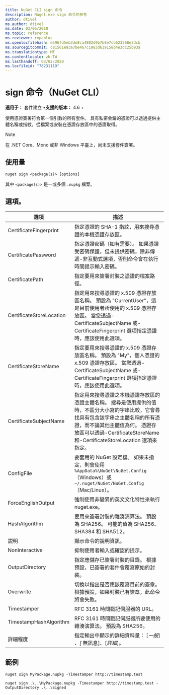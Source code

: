 ```yaml
---
title: NuGet CLI sign 命令
description: Nuget.exe sign 命令的參考
author: dtivel
ms.author: dtivel
ms.date: 03/06/2018
ms.topic: reference
ms.reviewer: rmpablos
ms.openlocfilehash: e596fd5eb3de8ca4802d9b7b8e7cb623568e3dcb
ms.sourcegitcommit: c81561e93a7be467c1983d639158d4e3dc25b93a
ms.translationtype: MT
ms.contentlocale: zh-TW
ms.lasthandoff: 03/02/2020
ms.locfileid: "78231119"
---
```

# <a name="sign-command-nuget-cli"></a>sign 命令（NuGet CLI）

**適用于：** 套件建立 &bullet;**支援的版本：** 4.6 +

使用憑證簽署符合第一個引數的所有套件。 具有私密金鑰的憑證可以透過提供主體名稱或指紋，從檔案或安裝在憑證存放區中的憑證取得。

> [!Note]
> 在 .NET Core、Mono 或非 Windows 平臺上，尚未支援套件簽署。

## <a name="usage"></a>使用量

```cli
nuget sign <package(s)> [options]
```

其中 `<package(s)>` 是一或多個 `.nupkg` 檔案。

## <a name="options"></a>選項。

| 選項 | 描述 |
| --- | --- |
| CertificateFingerprint | 指定憑證的 SHA-1 指紋，用來搜尋憑證的本機憑證存放區。 |
| CertificatePassword | 指定憑證密碼（如有需要）。 如果憑證受密碼保護，但未提供密碼，除非傳遞-非互動式選項，否則命令會在執行時間提示輸入密碼。 |
| CertificatePath | 指定要用來簽署封裝之憑證的檔案路徑。 |
| CertificateStoreLocation | 指定用來搜尋憑證的 x.509 憑證存放區名稱。 預設為 "CurrentUser"，這是目前使用者所使用的 x.509 憑證存放區。 當您透過-CertificateSubjectName 或-CertificateFingerprint 選項指定憑證時，應該使用此選項。 |
| CertificateStoreName | 指定要用來搜尋憑證的 x.509 憑證存放區名稱。 預設為 "My"，個人憑證的 x.509 憑證存放區。 當您透過-CertificateSubjectName 或-CertificateFingerprint 選項指定憑證時，應該使用此選項。 |
| CertificateSubjectName | 指定用來搜尋憑證之本機憑證存放區的憑證主體名稱。  搜尋是使用提供的值時，不區分大小寫的字串比較，它會尋找具有包含該字串之主體名稱的所有憑證，而不論其他主體值為何。  憑證存放區可以透過-CertificateStoreName 和-CertificateStoreLocation 選項來指定。 |
| ConfigFile | 要套用的 NuGet 設定檔。 如果未指定，則會使用 `%AppData%\NuGet\NuGet.Config` （Windows）或 `~/.nuget/NuGet/NuGet.Config` （Mac/Linux）。|
| ForceEnglishOutput | 強制使用非變異的英文文化特性來執行 nuget.exe。 |
| HashAlgorithm | 要用來簽署封裝的雜湊演算法。 預設為 SHA256。 可能的值為 SHA256、SHA384 和 SHA512。 |
| 説明 | 顯示命令的說明資訊。 |
| NonInteractive | 抑制使用者輸入或確認的提示。 |
| OutputDirectory | 指定應儲存已簽署封裝的目錄。 根據預設，已簽署的套件會覆寫原始的封裝。 |
| Overwrite | 切換以指出是否應該覆寫目前的簽章。 根據預設，如果封裝已有簽章，此命令將會失敗。 |
| Timestamper | RFC 3161 時間戳記伺服器的 URL。 |
| TimestampHashAlgorithm | RFC 3161 時間戳記伺服器所要使用的雜湊演算法。 預設為 SHA256。 |
| 詳細程度 | 指定輸出中顯示的詳細資料量： [*一般*] *、[* 無訊息]、[*詳細*]。 |

## <a name="examples"></a>範例

```cli
nuget sign MyPackage.nupkg -Timestamper http://timestamp.test

nuget sign .\..\MyPackage.nupkg -Timestamper http://timestamp.test -OutputDirectory .\..\Signed
```
